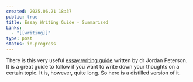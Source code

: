 ```yaml
---
created: 2025.06.21 18:37
public: true
title: Essay Writing Guide - Summarised
Links:
  - "[[writing]]"
type: post
status: in-progress
---
```

There is this very useful [essay writing guide](https://www.google.com/url?sa=t&source=web&rct=j&opi=89978449&url=https://jordanbpeterson.com/wp-content/uploads/2018/02/Essay_Writing_Guide.docx&ved=2ahUKEwiAmtWA-oKOAxUX0wIHHVbyPDMQFnoECCMQAQ&usg=AOvVaw3KyLd4DMN7itJ47rOkO__z) written by dr Jordan Peterson. It is a great guide to follow if you want to write down your thoughts on a certain topic. It is, however, quite long. So here is a distilled version of it.

